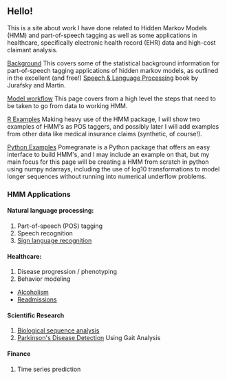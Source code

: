 ## Hello!

This is a site about work I have done related to Hidden Markov Models (HMM) and part-of-speech tagging as well as some applications in healthcare, specifically electronic health record (EHR) data and high-cost claimant analysis.

[Background](https://zacklarsen.github.io/hmm/Background.html)
This covers some of the statistical background information for part-of-speech tagging applications of hidden markov models, as outlined in the excellent (and free!) [Speech & Language Processing](https://web.stanford.edu/~jurafsky/slp3/) book by Jurafsky and Martin.

[Model workflow](https://zacklarsen.github.io/hmm/Model_workflow.html)
This page covers from a high level the steps that need to be taken to go from data to working HMM.

[R Examples](https://zacklarsen.github.io/hmm/R_example.html)
Making heavy use of the HMM package, I will show two examples of HMM's as POS taggers, and possibly later I will add examples from other data like medical insurance claims (synthetic, of course!).

[Python Examples](https://zacklarsen.github.io/hmm/Python_example.html)
Pomegranate is a Python package that offers an easy interface to build HMM's, and I may include an example on that, but my main focus for this page will be creating a HMM from scratch in python using numpy ndarrays, including the use of log10 transformations to model longer sequences without running into numerical underflow problems.

### HMM Applications

#### Natural language processing:
1. Part-of-speech (POS) tagging
1. Speech recognition
1. [Sign language recognition](https://machinelearnings.co/sign-language-recognition-with-hmms-504b86a2acde)

#### Healthcare:
1. Disease progression / phenotyping
1. Behavior modeling
  * [Alcoholism](https://www.ncbi.nlm.nih.gov/pmc/articles/PMC2757318/)
  * [Readmissions](https://pdfs.semanticscholar.org/77a5/bb8d5d0dd68ed03499f29be3acde7b2eea9c.pdf)

#### Scientific Research
1. [Biological sequence analysis](https://www.ncbi.nlm.nih.gov/pmc/articles/PMC2766791/)
1. [Parkinson's Disease Detection](https://www.researchgate.net/profile/Abed_Khorasani/publication/267728153_HMM_for_Classification_of_Parkinson's_Disease_Based_on_the_Raw_Gait_Data/links/5598a41508ae21086d2371fd/HMM-for-Classification-of-Parkinsons-Disease-Based-on-the-Raw-Gait-Data.pdf) Using Gait Analysis

#### Finance
1. Time series prediction
